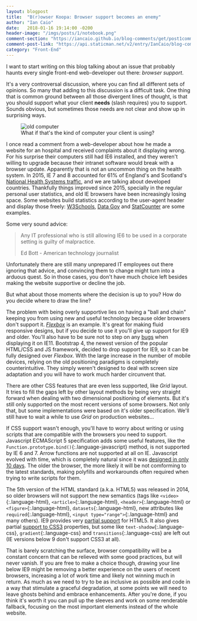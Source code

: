 ```yaml
---
layout: blogpost
title:  "B(r)owser Koopa: Browser support becomes an enemy"
author: "Ian Caio"
date:   2018-01-16 19:14:00 -0200
header-image: "/imgs/posts/1/notebook.png"
comment-section: "https://iancaio.github.io/blog-comments/get/post1comments.json"
comment-post-link: "https://api.staticman.net/v2/entry/IanCaio/blog-comments/master/post1comments"
category: "Front-End"
---
```

I want to start writing on this blog talking about an issue that probably haunts every single front-end web-developer out there: _browser support_.

It's a very controversal discussion, where you can find all different sets of opinions. So many that adding to this discussion is a difficult task. One thing that is common ground between all those divergent lines of thought, is that you should support what your client **needs** (slash requires) you to support. Sounds obvious, but sometimes those needs are not clear and show up in surprising ways.

<figure class="center medium">
<img src="{{site.baseurl}}/imgs/posts/1/oldcomputer.jpeg" alt="old computer"/>
<figcaption>What if that's the kind of computer your client is using?</figcaption>
</figure>

I once read a comment from a web-developer about how he made a website for an hospital and received complaints about it displaying wrong. For his surprise their computers still had IE6 installed, and they weren't willing to upgrade because their intranet software would break with a browser update. Apparently that is not an uncommon thing on the health system. In 2015, IE 7 and 8 accounted for 61% of England's and Scotland's [National Health Systems traffic](https://www.linkedin.com/pulse/nhs-browser-statistics-mark-reynolds), and we are talking about developed countries. Thankfully things improved since 2015, specially in the regular personal user statistics, and old IE browsers have been increasingly losing space. Some websites build statistics according to the user-agent header and display those freely: [W3Schools](https://www.w3schools.com/browsers/default.asp), [Data Gov](https://data.gov.uk/data/site-usage#browsers_versions) and [StatCounter](http://gs.statcounter.com/) are some examples.

Some very sound advice:

> Any IT professional who is still allowing IE6 to be used in a corporate setting is guilty of malpractice.
>
> <span class="author">Ed Bott - American technology journalist</span>

Unfortunately there are still many unprepared IT employees out there ignoring that advice, and convincing them to change might turn into a arduous quest. So in those cases, you don't have much choice left besides making the website supportive or decline the job.

But what about those moments where the decision is up to you? How do you decide where to draw the line?

The problem with being overly supportive lies on having a "ball and chain" keeping you from using new and useful technology because older browsers don't support it. [_Flexbox_](https://css-tricks.com/snippets/css/a-guide-to-flexbox/) is an example. It's great for making fluid responsive designs, but if you decide to use it you'll give up support for IE9 and older. You'll also have to be sure not to step on any [bugs](https://caniuse.com/#search=flexbox) when displaying it on IE11. Bootstrap 4, the newest version of the popular HTML/CSS and JS framework, decided to drop support for IE9, so it can be fully designed over _Flexbox_. With the large increase in the number of mobile devices, relying on the old positioning paradigms is completely counterintuitive. They simply weren't designed to deal with screen size adaptation and you will have to work much harder circunvent that.

There are other CSS features that are even less supported, like _Grid_ layout. It tries to fill the gaps left by other layout methods by being very straight forward when dealing with two dimensional positioning of elements. But it's still only supported on the most recent versions of some browsers. Not only that, but some implementations were based on it's older specification. We'll still have to wait a while to use _Grid_ on production websites...

If CSS support wasn't enough, you'll have to worry about writing or using scripts that are compatible with the browsers you need to support. Javascript ECMAScript 5 specification adds some useful features, like the `Function.prototype.bind()`{:.language-javascript} method, is not supported by IE 6 and 7. Arrow functions are not supported at all on IE. Javascript evolved with time, which is completely natural since it was [designed in only 10 days](https://www.jwz.org/blog/2010/10/every-day-i-learn-something-new-and-stupid/#comment-1021). The older the browser, the more likely it will be not comforming to the latest standards, making polyfills and workarounds often required when trying to write scripts for them.

The 5th version of the HTML standard (a.k.a. HTML5) was released in 2014, so older browsers will not support the new semantics (tags like `<video>`{:.language-html}, `<article>`{:.language-html}, `<header>`{:.language-html} or `<figure>`{:.language-html}, `datasets`{:.language-html}, new attributes like `required`{:.language-html}, `<input type="range">`{:.language-html} and many others). IE9 provides very [partial support](https://html5test.com/compare/browser/ie-9.html) for HTML5. It also gives partial [support to CSS3](https://www.impressivewebs.com/css3-support-ie9/) properties, but some like `text-shadow`{:.language-css}, `gradient`{:.language-css} and `transitions`{:.language-css} are left out (IE versions below 9 don't support CSS3 at all).

That is barely scratching the surface, browser compatibility will be a constant concern that can be relieved with some good practices, but will never vanish. If you are free to make a choice though, drawing your line below IE9 might be removing a better experience on the users of recent browsers, increasing a lot of work time and likely not winning much in return. As much as we need to try to be as inclusive as possible and code in a way that stimulate a graceful degradation, at some points we will need to leave ghosts behind and embrace enhancements. After you're done, if you think it's worth it you can pull up the sleeves and work on some renderable fallback, focusing on the most important elements instead of the whole website.
